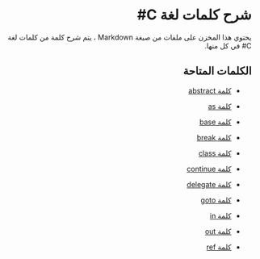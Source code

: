<div dir="rtl">

# شرح كلمات لغة C#

يحتوي هذا المخزن على ملفات من صيغة Markdown ، يتم شرح كلمة من كلمات لغة C# في كل منها.

## الكلمات المتاحة
- [كلمة abstract](https://github.com/NorahMAlmutairi/CSharp-Keywords/blob/main/abstract.md)

- [كلمة as](https://github.com/NorahMAlmutairi/CSharp-Keywords/blob/main/as.md)

- [كلمة base](https://github.com/NorahMAlmutairi/CSharp-Keywords/blob/main/base.md)

- [كلمة break](https://github.com/NorahMAlmutairi/CSharp-Keywords/blob/main/break.md)

- [كلمة class](https://github.com/NorahMAlmutairi/CSharp-Keywords/blob/main/class.md)

- [كلمة continue](https://github.com/NorahMAlmutairi/CSharp-Keywords/blob/main/continue.md)

- [كلمة delegate](https://github.com/NorahMAlmutairi/CSharp-Keywords/blob/main/delegate.md)

- [كلمة goto](https://github.com/NorahMAlmutairi/CSharp-Keywords/blob/main/goto.md)

- [كلمة in](https://github.com/NorahMAlmutairi/CSharp-Keywords/blob/main/in.md)

- [كلمة out](https://github.com/NorahMAlmutairi/CSharp-Keywords/blob/main/out.md)

- [كلمة ref](https://github.com/NorahMAlmutairi/CSharp-Keywords/blob/main/ref.md)


</div>
